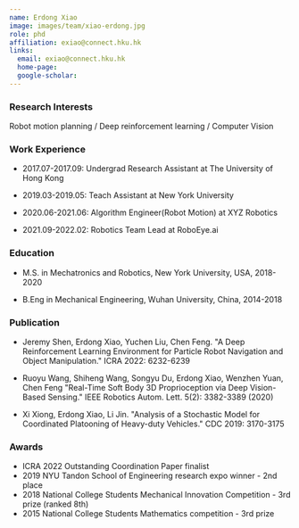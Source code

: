 ```yaml
---
name: Erdong Xiao
image: images/team/xiao-erdong.jpg
role: phd
affiliation: exiao@connect.hku.hk
links:
  email: exiao@connect.hku.hk
  home-page:  
  google-scholar:  
---
```


### Research Interests

Robot motion planning / Deep reinforcement learning / Computer Vision



### Work Experience

- 2017.07-2017.09: Undergrad Research Assistant at The University of Hong Kong

- 2019.03-2019.05: Teach Assistant at New York University

- 2020.06-2021.06: Algorithm Engineer(Robot Motion) at XYZ Robotics

- 2021.09-2022.02: Robotics Team Lead at RoboEye.ai


### Education

- M.S. in Mechatronics and Robotics, New York University, USA, 2018-2020

- B.Eng in Mechanical Engineering, Wuhan University, China, 2014-2018



### Publication

- Jeremy Shen, Erdong Xiao, Yuchen Liu, Chen Feng. "A Deep Reinforcement Learning Environment for Particle Robot Navigation and Object Manipulation." ICRA 2022: 6232-6239

- Ruoyu Wang, Shiheng Wang, Songyu Du, Erdong Xiao, Wenzhen Yuan, Chen Feng "Real-Time Soft Body 3D Proprioception via Deep Vision-Based Sensing." IEEE Robotics Autom. Lett. 5(2): 3382-3389 (2020)

- Xi Xiong, Erdong Xiao, Li Jin. "Analysis of a Stochastic Model for Coordinated Platooning of Heavy-duty Vehicles." CDC 2019: 3170-3175




### Awards

- ICRA 2022 Outstanding Coordination Paper finalist
- 2019 NYU Tandon School of Engineering research expo winner - 2nd place
- 2018 National College Students Mechanical Innovation Competition - 3rd prize (ranked 8th)
- 2015 National College Students Mathematics competition - 3rd prize


